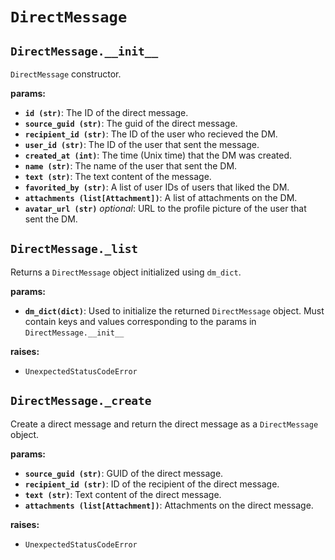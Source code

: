 # `DirectMessage`
## `DirectMessage.__init__`
`DirectMessage` constructor.
    
**params:**
- **`id (str)`**: The ID of the direct message.
- **`source_guid (str)`**: The guid of the direct message.
- **`recipient_id (str)`**: The ID of the user who recieved the DM.
- **`user_id (str)`**: The ID of the user that sent the message.
- **`created_at (int)`**: The time (Unix time) that the DM was created.
- **`name (str)`**: The name of the user that sent the DM.
- **`text (str)`**: The text content of the message.
- **`favorited_by (str)`**: A list of user IDs of users that liked the DM.
- **`attachments (list[Attachment])`**: A list of attachments on the DM.
- **`avatar_url (str)`** *optional*: URL to the profile picture of the user
that sent the DM.


## `DirectMessage._list`
Returns a `DirectMessage` object initialized using `dm_dict`.
    
**params:**
- **`dm_dict(dict)`**: Used to initialize the returned `DirectMessage` object.
Must contain keys and values corresponding to the params in
`DirectMessage.__init__`

**raises:**
- `UnexpectedStatusCodeError`


## `DirectMessage._create`
Create a direct message and return the direct message as a `DirectMessage` object.
    
**params:**
- **`source_guid (str)`**: GUID of the direct message.
- **`recipient_id (str)`**: ID of the recipient of the direct message.
- **`text (str)`**: Text content of the direct message.
- **`attachments (list[Attachment])`**: Attachments on the direct message.

**raises:**
- `UnexpectedStatusCodeError`
